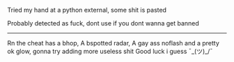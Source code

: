 Tried my hand at a python external, some shit is pasted


Probably detected as fuck, dont use if you dont wanna get banned


-----------------------------------------------------------------------------------------------------------------------------------------------------------------------------------
Rn the cheat has a bhop, A bspotted radar, A gay ass noflash and a pretty ok glow, gonna try adding more useless shit 
Good luck i guess  ¯\_(ツ)_/¯
